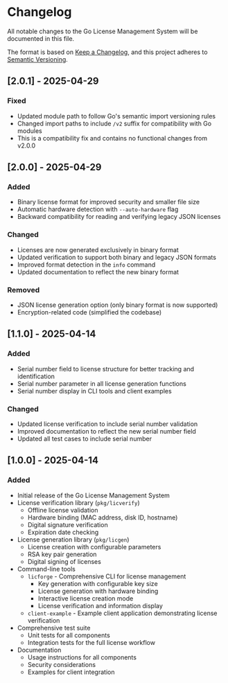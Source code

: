 # Changelog

All notable changes to the Go License Management System will be documented in this file.

The format is based on [Keep a Changelog](https://keepachangelog.com/en/1.0.0/),
and this project adheres to [Semantic Versioning](https://semver.org/spec/v2.0.0.html).

## [2.0.1] - 2025-04-29

### Fixed
- Updated module path to follow Go's semantic import versioning rules
- Changed import paths to include `/v2` suffix for compatibility with Go modules
- This is a compatibility fix and contains no functional changes from v2.0.0

## [2.0.0] - 2025-04-29

### Added
- Binary license format for improved security and smaller file size
- Automatic hardware detection with `--auto-hardware` flag
- Backward compatibility for reading and verifying legacy JSON licenses

### Changed
- Licenses are now generated exclusively in binary format
- Updated verification to support both binary and legacy JSON formats
- Improved format detection in the `info` command
- Updated documentation to reflect the new binary format

### Removed
- JSON license generation option (only binary format is now supported)
- Encryption-related code (simplified the codebase)

## [1.1.0] - 2025-04-14

### Added
- Serial number field to license structure for better tracking and identification
- Serial number parameter in all license generation functions
- Serial number display in CLI tools and client examples

### Changed
- Updated license verification to include serial number validation
- Improved documentation to reflect the new serial number field
- Updated all test cases to include serial number

## [1.0.0] - 2025-04-14

### Added
- Initial release of the Go License Management System
- License verification library (`pkg/licverify`)
  - Offline license validation
  - Hardware binding (MAC address, disk ID, hostname)
  - Digital signature verification
  - Expiration date checking
- License generation library (`pkg/licgen`)
  - License creation with configurable parameters
  - RSA key pair generation
  - Digital signing of licenses
- Command-line tools
  - `licforge` - Comprehensive CLI for license management
    - Key generation with configurable key size
    - License generation with hardware binding
    - Interactive license creation mode
    - License verification and information display
  - `client-example` - Example client application demonstrating license verification
- Comprehensive test suite
  - Unit tests for all components
  - Integration tests for the full license workflow
- Documentation
  - Usage instructions for all components
  - Security considerations
  - Examples for client integration
